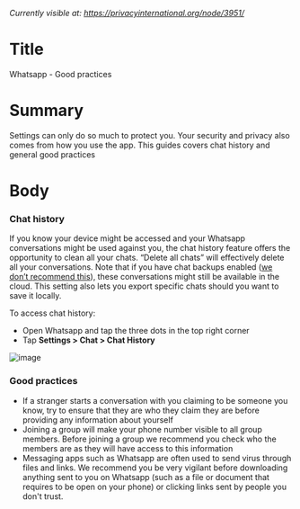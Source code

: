 *Currently visible at: https://privacyinternational.org/node/3951/*

# Title
Whatsapp - Good practices

# Summary
Settings can only do so much to protect you. Your security and privacy also comes from how you use the app. This guides covers chat history and general good practices


# Body 
### Chat history

If you know your device might be accessed and your Whatsapp conversations might be used against you, the chat history feature offers the opportunity to clean all your chats. “Delete all chats” will effectively delete all your conversations. Note that if you have chat backups enabled ([we don’t recommend this](/node/3916)), these conversations might still be available in the cloud. This setting also lets you export specific chats should you want to save it locally.

To access chat history:
- Open Whatsapp and tap the three dots in the top right corner
- Tap **Settings > Chat > Chat History**

![image](https://raw.githubusercontent.com/privacyint/website-guides/master/images/wa_chat_history.png?token=ADBVYCVECCDMGLRJIIAMCRC7ELQRW)

### Good practices

- If a stranger starts a conversation with you claiming to be someone you know, try to ensure that they are who they claim they are before providing any information about yourself
- Joining a group will make your phone number visible to all group members. Before joining a group we recommend you check who the members are as they will have access to this information
- Messaging apps such as Whatsapp are often used to send virus through files and links. We recommend you be very vigilant before downloading anything sent to you on Whatsapp (such as a file or document that requires to be open on your phone) or clicking links sent by people you don't trust.
